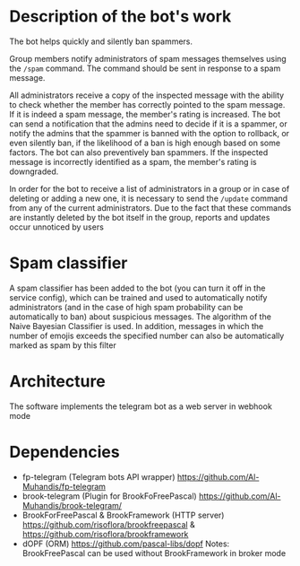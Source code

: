 
# Description of the bot's work
The bot helps quickly and silently ban spammers. 
 
Group members notify administrators of spam messages themselves using the `/spam` command. 
The command should be sent in response to a spam message.

All administrators receive a copy of the inspected message with the ability to check whether the member has correctly pointed to the spam message. 
If it is indeed a spam message, the member's rating is increased. 
The bot can send a notification that the admins need to decide if it is a spammer, or notify the admins that the spammer is banned with the option to rollback, or even silently ban, 
if the likelihood of a ban is high enough based on some factors. The bot can also preventively ban spammers.
If the inspected message is incorrectly identified as a spam, the member's rating is downgraded.

In order for the bot to receive a list of administrators in a group or in case of deleting or adding a new one, it is necessary to send the `/update` command from any of the current administrators.
Due to the fact that these commands are instantly deleted by the bot itself in the group, reports and updates occur unnoticed by users

# Spam classifier
A spam classifier has been added to the bot (you can turn it off in the service config), 
which can be trained and used to automatically notify administrators (and in the case of high spam probability can be automatically to ban) about suspicious messages. 
The algorithm of the Naive Bayesian Classifier is used. 
In addition, messages in which the number of emojis exceeds the specified number can also be automatically marked as spam by this filter

# Architecture
The software implements the telegram bot as a web server in webhook mode

# Dependencies
- fp-telegram (Telegram bots API wrapper) https://github.com/Al-Muhandis/fp-telegram
- brook-telegram (Plugin for BrookFoFreePascal) https://github.com/Al-Muhandis/brook-telegram/
- BrookForFreePascal & BrookFramework (HTTP server) https://github.com/risoflora/brookfreepascal & https://github.com/risoflora/brookframework
- dOPF (ORM) https://github.com/pascal-libs/dopf
Notes: BrookFreePascal can be used without BrookFramework in broker mode